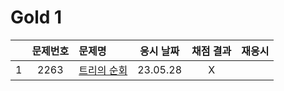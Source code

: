 # Gold 1

|     | 문제번호 | 문제명                   | 응시 날짜 | 채점 결과 | 재응시 |
| :-: | :------: | :----------------------- | :-------: | :-------: | :----: |
|  1  |   2263   | [트리의 순회](./2263.js) | 23.05.28  |     X     |

